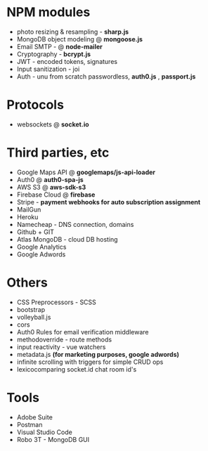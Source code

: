 # NPM modules
* photo resizing & resampling - __sharp.js__
* MongoDB object modeling @ __mongoose.js__
* Email SMTP - @ __node-mailer__
* Cryptography - __bcrypt.js__
* JWT - encoded tokens, signatures
* Input sanitization - joi
* Auth - unu from scratch passwordless, __auth0.js__ , __passport.js__


# Protocols
* websockets @ __socket.io__

# Third parties, etc
* Google Maps API @ __googlemaps/js-api-loader__
* Auth0 @ __auth0-spa-js__
* AWS S3 @ __aws-sdk-s3__
* Firebase Cloud @ __firebase__
* Stripe - __payment webhooks for auto subscription assignment__ 
* MailGun
* Heroku
* Namecheap - DNS connection, domains
* Github + GIT
* Atlas MongoDB - cloud DB hosting
* Google Analytics
* Google Adwords



# Others
* CSS Preprocessors - SCSS
* bootstrap
* volleyball.js
* cors
* Auth0 Rules for email verification middleware
* methodoverride - route methods
* input reactivity - vue watchers
* metadata.js __(for marketing purposes, google adwords)__
* infinite scrolling with triggers for simple CRUD ops
* lexicocomparing socket.id chat room id's



# Tools 
* Adobe Suite
* Postman
* Visual Studio Code
* Robo 3T - MongoDB GUI




